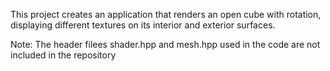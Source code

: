 This project creates an application that renders an open cube with rotation, displaying different textures on its interior and exterior surfaces.

Note: The header filees shader.hpp and mesh.hpp used in the code are not included in the repository
